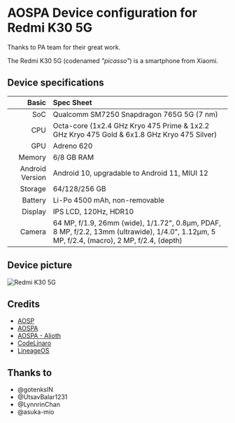 
 AOSPA Device configuration for Redmi K30 5G
 =========================================

 Thanks to PA team for their great work.

 The Redmi K30 5G (codenamed _"picasso"_) is a smartphone from Xiaomi.

 ## Device specifications

 Basic   | Spec Sheet
 -------:|:-------------------------
 SoC     | Qualcomm SM7250 Snapdragon 765G 5G (7 nm)
 CPU     | Octa-core (1x2.4 GHz Kryo 475 Prime & 1x2.2 GHz Kryo 475 Gold & 6x1.8 GHz Kryo 475 Silver)
 GPU     | Adreno 620
 Memory  | 6/8 GB RAM
 Android Version | Android 10, upgradable to Android 11, MIUI 12
 Storage | 64/128/256 GB
 Battery | Li-Po 4500 mAh, non-removable
 Display | IPS LCD, 120Hz, HDR10
 Camera  | 64 MP, f/1.9, 26mm (wide), 1/1.72", 0.8µm, PDAF, 8 MP, f/2.2, 13mm (ultrawide), 1/4.0", 1.12µm, 5 MP, f/2.4, (macro), 2 MP, f/2.4, (depth)

 ## Device picture

 ![Redmi K30 5G](https://fdn2.gsmarena.com/vv/pics/xiaomi/xiaomi-redmi-k30-5g-2.jpg "Redmi K30 5G")
 
 ## Credits

 - [AOSP](https://android.googlesource.com/)
 - [AOSPA](https://github.com/AOSPA)
 - [AOSPA - Alioth](https://github.com/AOSPA/android_device_xiaomi_alioth)
 - [CodeLinaro](https://git.codelinaro.org/clo/la)
 - [LineageOS](https://github.com/LineageOS)

## Thanks to
 - @gotenksIN
 - @UtsavBalar1231
 - @LynnrinChan
 - @asuka-mio

